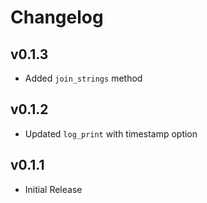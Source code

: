 # Changelog

## v0.1.3

- Added `join_strings` method

## v0.1.2

- Updated `log_print` with timestamp option

## v0.1.1

- Initial Release
